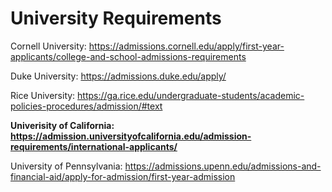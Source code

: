 # University Requirements

Cornell University: https://admissions.cornell.edu/apply/first-year-applicants/college-and-school-admissions-requirements

Duke University: https://admissions.duke.edu/apply/

Rice University: https://ga.rice.edu/undergraduate-students/academic-policies-procedures/admission/#text

**Univerisity of California: https://admission.universityofcalifornia.edu/admission-requirements/international-applicants/**

University of Pennsylvania: https://admissions.upenn.edu/admissions-and-financial-aid/apply-for-admission/first-year-admission
